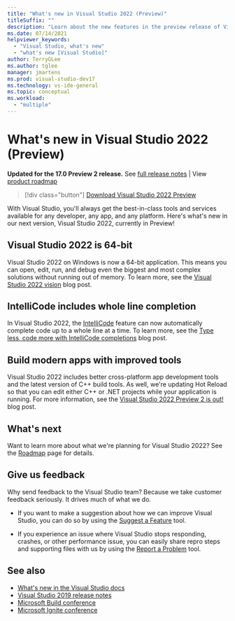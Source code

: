 ```yaml
---
title: "What's new in Visual Studio 2022 (Preview)"
titleSuffix: ""
description: "Learn about the new features in the preview release of Visual Studio 2022."
ms.date: 07/14/2021
helpviewer_keywords:
  - "Visual Studio, what's new"
  - "what's new [Visual Studio]"
author: TerryGLee
ms.author: tglee
manager: jmartens
ms.prod: visual-studio-dev17
ms.technology: vs-ide-general
ms.topic: conceptual
ms.workload:
  - "multiple"
---
```

# What's new in Visual Studio 2022 (Preview)

**Updated for the 17.0 Preview 2 release.** See [full release notes](/visualstudio/releases/2022/release-notes-preview/) | View [product roadmap](/visualstudio/productinfo/vs-roadmap/)

>[!div class="button"]
>[Download Visual Studio 2022 Preview](https://visualstudio.microsoft.com/vs/preview/vs2022/)

With Visual Studio, you'll always get the best-in-class tools and services available for any developer, any app, and any platform. Here's what's new in our next version, Visual Studio 2022, currently in Preview!

## Visual Studio 2022 is 64-bit

Visual Studio 2022 on Windows is now a 64-bit application. This means you can open, edit, run, and debug even the biggest and most complex solutions without running out of memory. To learn more, see the [Visual Studio 2022 vision](https://devblogs.microsoft.com/visualstudio/visual-studio-2022/) blog post.

## IntelliCode includes whole line completion

In Visual Studio 2022, the [IntelliCode](/visualstudio/intellicode/) feature can now automatically complete code up to a whole line at a time. To learn more, see the [Type less, code more with IntelliCode completions](https://devblogs.microsoft.com/visualstudio/type-less-code-more-with-intellicode-completions/) blog post.

## Build modern apps with improved tools

Visual Studio 2022 includes better cross-platform app development tools and the latest version of C++ build tools. As well, we're updating Hot Reload so that you can edit either C++ or .NET projects while your application is running. For more information, see the [Visual Studio 2022 Preview 2 is out!](https://devblogs.microsoft.com/visualstudio/visual-studio-2022-preview-2-is-out/) blog post.

## What's next

Want to learn more about what we're planning for Visual Studio 2022? See the [Roadmap](/visualstudio/productinfo/vs-roadmap/) page for details.

## Give us feedback

Why send feedback to the Visual Studio team? Because we take customer feedback seriously. It drives much of what we do.

* If you want to make a suggestion about how we can improve Visual Studio, you can do so by using the [Suggest a Feature](suggest-a-feature.md) tool.

* If you experience an issue where Visual Studio stops responding, crashes, or other performance issue, you can easily share repro steps and supporting files with us by using the [Report a Problem](how-to-report-a-problem-with-visual-studio.md) tool.

## See also

* [What's new in the Visual Studio docs](whats-new-visual-studio-docs.md)
* [Visual Studio 2019 release notes](/visualstudio/releases/2019/release-notes/)
* [Microsoft Build conference](https://www.microsoft.com/build)
* [Microsoft Ignite conference](https://www.microsoft.com/ignite)
